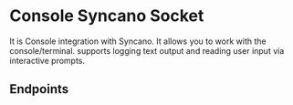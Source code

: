# Console Syncano Socket

It is Console integration with Syncano. It allows you to work with the console/terminal.  supports logging text output and reading user input via interactive prompts.

## Endpoints
